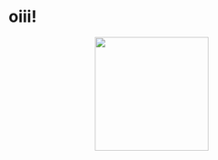 # oiii!

<div align="center">
  <img height="200" src="https://i.gifer.com/ZVnq.gif"  />
</div>

###
